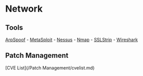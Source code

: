 # Network

## Tools
[ArpSpoof](/Tools/arpspoof.md) - [MetaSploit](/Tools/metasploit.md) - [Nessus](/Tools/nessus.md) - [Nmap](/Tools/nmap.md) - [SSLStrip](/Tools/sslstrip.md) - [Wireshark](/Tools/wireshark.md) 

## Patch Management
[CVE List](/Patch Management/cvelist.md)
